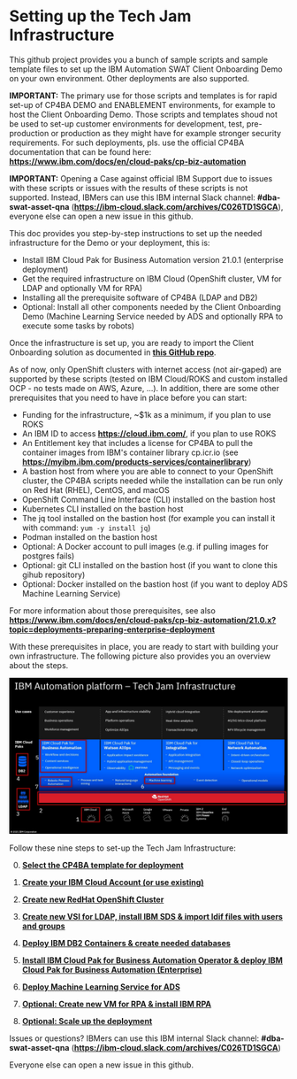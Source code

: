 # Setting up the Tech Jam Infrastructure

This github project provides you a bunch of sample scripts and sample template files to set up the IBM Automation SWAT Client Onboarding Demo on your own environment. Other deployments are also supported.

**IMPORTANT:** The primary use for those scripts and templates is for rapid set-up of CP4BA DEMO and ENABLEMENT environments, for example to host the Client Onboarding Demo. Those scripts and templates shoud not be used to set-up customer environments for development, test, pre-production or production as they might have for example stronger security requirements. For such deployments, pls. use the official CP4BA documentation that can be found here: **https://www.ibm.com/docs/en/cloud-paks/cp-biz-automation**

**IMPORTANT:** Opening a Case against official IBM Support due to issues with these scripts or issues with the results of these scripts is not supported. Instead, IBMers can use this IBM internal Slack channel: **#dba-swat-asset-qna** (**https://ibm-cloud.slack.com/archives/C026TD1SGCA**), everyone else can open a new issue in this github.

This doc provides you step-by-step instructions to set up the needed infrastructure for the Demo or your deployment, this is:
- Install IBM Cloud Pak for Business Automation version 21.0.1 (enterprise deployment)
- Get the required infrastructure on IBM Cloud (OpenShift cluster, VM for LDAP and optionally VM for RPA)
- Installing all the prerequisite software of CP4BA (LDAP and DB2)
- Optional: Install all other components needed by the Client Onboarding Demo (Machine Learning Service needed by ADS and optionally RPA to execute some tasks by robots)

Once the infrastructure is set up, you are ready to import the Client Onboarding solution as documented in **[this GitHub repo](https://github.com/IBM/cp4ba-client-onboarding-scenario)**.

As of now, only OpenShift clusters with internet access (not air-gaped) are supported by these scripts (tested on IBM Cloud/ROKS and custom installed OCP - no tests made on AWS, Azure, ...). In addition, there are some other prerequisites that you need to have in place before you can start:
- Funding for the infrastructure, ~$1k as a minimum, if you plan to use ROKS
- An IBM ID to access **https://cloud.ibm.com/**, if you plan to use ROKS
- An Entitlement key that includes a license for CP4BA to pull the container images from IBM's container library cp.icr.io (see **https://myibm.ibm.com/products-services/containerlibrary**)
- A bastion host from where you are able to connect to your OpenShift cluster, the CP4BA scripts needed while the installation can be run only on Red Hat (RHEL), CentOS, and macOS
- OpenShift Command Line Interface (CLI) installed on the bastion host
- Kubernetes CLI installed on the bastion host
- The jq tool installed on the bastion host (for example you can install it with command: `yum -y install jq`)
- Podman installed on the bastion host
- Optional: A Docker account to pull images (e.g. if pulling images for postgres fails)
- Optional: git CLI installed on the bastion host (if you want to clone this gihub repository)
- Optional: Docker installed on the bastion host (if you want to deploy ADS Machine Learning Service)

For more information about those prerequisites, see also **https://www.ibm.com/docs/en/cloud-paks/cp-biz-automation/21.0.x?topic=deployments-preparing-enterprise-deployment**

With these prerequisites in place, you are ready to start with building your own infrastructure. The following picture also provides you an overview about the steps.

![Overview](images/overview00.jpg "Overview")

Follow these nine steps to set-up the Tech Jam Infrastructure:

0. **[Select the CP4BA template for deployment](00selectTemplate.md)**

1. **[Create your IBM Cloud Account (or use existing)](01createIBMCloudAccount.md)**

2. **[Create new RedHat OpenShift Cluster](02createRedHatOpenShiftCluster.md)**

3. **[Create new VSI for LDAP, install IBM SDS & import ldif files with users and groups](03createVMForLDAP.md)**

4. **[Deploy IBM DB2 Containers  &  create needed databases](04deployIBMDB2.md)**

5. **[Install IBM Cloud Pak for Business Automation Operator  &  deploy IBM Cloud Pak for Business Automation (Enterprise)](05installCP4BA.md)**

6. **[Deploy Machine Learning Service for ADS](06deployMLService4ADS.md)**

7. **[Optional: Create new VM for RPA  &  install IBM RPA](07createVMForRPA.md)**

8. **[Optional: Scale up the deployment](08scaleUp.md)**

Issues or questions? IBMers can use this IBM internal Slack channel: **#dba-swat-asset-qna** (**https://ibm-cloud.slack.com/archives/C026TD1SGCA**)

Everyone else can open a new issue in this github.
